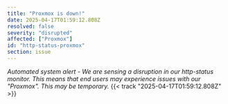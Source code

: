```yaml
---
title: "Proxmox is down!"
date: 2025-04-17T01:59:12.808Z
resolved: false
severity: "disrupted"
affected: ["Proxmox"]
id: "http-status-proxmox"
section: issue
---
```


**Automated system alert* - We are sensing a disruption in our http-status monitor. This means that end users may experience issues with our "Proxmox". This may be temporary.* {{< track "2025-04-17T01:59:12.808Z" >}}
